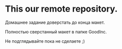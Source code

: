 <h1>This our remote repository.</h1>

Домашнее задание доверстать до конца макет.

Полностью сверстанный макет в папке GoodInc.

Не подглядывайте пока не сделаете ;)
